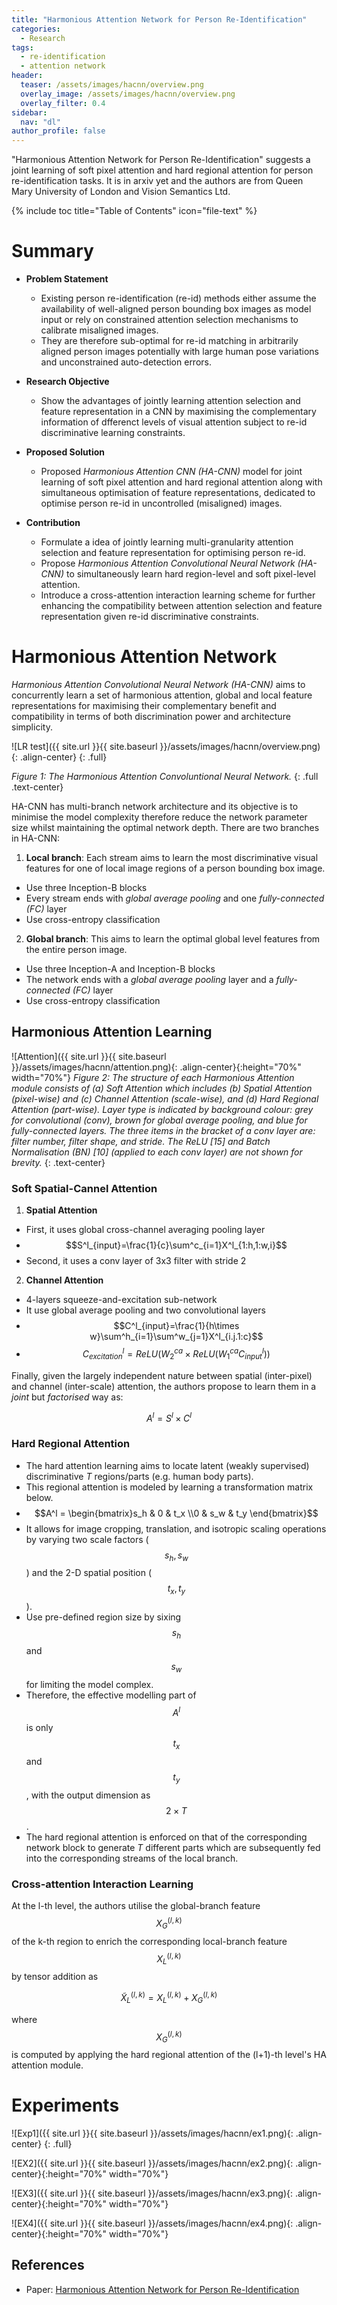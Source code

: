 ```yaml
---
title: "Harmonious Attention Network for Person Re-Identification"
categories:
  - Research
tags:
  - re-identification
  - attention network
header:
  teaser: /assets/images/hacnn/overview.png
  overlay_image: /assets/images/hacnn/overview.png
  overlay_filter: 0.4
sidebar:
  nav: "dl"
author_profile: false
---
```


"Harmonious Attention Network for Person Re-Identification" suggests a joint learning of soft pixel attention and hard regional attention for person re-identification tasks. It is in arxiv yet and the authors are from Queen Mary University of London and Vision Semantics Ltd.

{% include toc title="Table of Contents" icon="file-text" %}

# Summary
- **Problem Statement**
  - Existing person re-identification (re-id) methods either assume the availability of well-aligned person bounding box images as model input or rely on constrained attention selection mechanisms to calibrate misaligned images.
  - They are therefore sub-optimal for re-id matching in arbitrarily aligned person images potentially with large human pose variations and unconstrained auto-detection errors.

- **Research Objective**
  - Show the advantages of jointly learning attention selection and feature representation in a CNN by maximising the complementary information of dfferenct levels of visual attention subject to re-id discriminative learning constraints.

- **Proposed Solution**
  - Proposed *Harmonious Attention CNN (HA-CNN)* model for joint learning of soft pixel attention and hard regional attention along with simultaneous optimisation of feature representations, dedicated to optimise person re-id in uncontrolled (misaligned) images.

- **Contribution**
  - Formulate a idea of jointly learning multi-granularity attention selection and feature representation for optimising person re-id.
  - Propose *Harmonious Attention Convolutional Neural Network (HA-CNN)* to simultaneously learn hard region-level and soft pixel-level attention.
  - Introduce a cross-attention interaction learning scheme for further enhancing the compatibility between attention selection and feature representation given re-id discriminative constraints.

# Harmonious Attention Network
*Harmonious Attention Convolutional Neural Network (HA-CNN)* aims to concurrently learn a set of harmonious attention, global and local feature representations for maximising their complementary benefit and compatibility in terms of both discrimination power and architecture simplicity.

![LR test]({{ site.url }}{{ site.baseurl }}/assets/images/hacnn/overview.png){: .align-center}
{: .full}

*Figure 1: The Harmonious Attention Convoluntional Neural Network.*
{: .full .text-center}

HA-CNN has multi-branch network architecture and its objective is to minimise the model complexity therefore reduce the network parameter size whilst maintaining the optimal network depth.
There are two branches in HA-CNN:

1. **Local branch**: Each stream aims to learn the most discriminative visual features for one of local image regions of a person bounding box image.
  - Use three Inception-B blocks
  - Every stream ends with *global average pooling* and one *fully-connected (FC)* layer
  - Use cross-entropy classification

2. **Global branch**: This aims to learn the optimal global level features from the entire person image.
  - Use three Inception-A and Inception-B blocks
  - The network ends with a *global average pooling* layer and a *fully-connected (FC)* layer
  - Use cross-entropy classification

## Harmonious Attention Learning

![Attention]({{ site.url }}{{ site.baseurl }}/assets/images/hacnn/attention.png){: .align-center}{:height="70%" width="70%"}
*Figure 2: The structure of each Harmonious Attention module consists of (a) Soft Attention which includes (b) Spatial Attention
(pixel-wise) and (c) Channel Attention (scale-wise), and (d) Hard Regional Attention (part-wise). Layer type is indicated by background colour: grey for convolutional (conv), brown for global average pooling, and blue for fully-connected layers. The three
items in the bracket of a conv layer are: filter number, filter shape, and stride. The ReLU [15] and Batch Normalisation (BN) [10]
(applied to each conv layer) are not shown for brevity.*
{: .text-center}

### Soft Spatial-Cannel Attention
1. **Spatial Attention**
  - First, it uses global cross-channel averaging pooling layer
  - $$S^l_{input}=\frac{1}{c}\sum^c_{i=1}X^l_{1:h,1:w,i}$$
  - Second, it uses a conv layer of 3x3 filter with stride 2

2. **Channel Attention**
  - 4-layers squeeze-and-excitation sub-network
  - It use global average pooling and two convolutional layers
  - $$C^l_{input}=\frac{1}{h\times w}\sum^h_{i=1}\sum^w_{j=1}X^l_{i.j.1:c}$$
  - $$C^l_{excitation}=ReLU(W^{ca}_2 \times ReLU(W^{ca}_1C^l_{input}))$$

Finally, given the largely independent nature between spatial (inter-pixel) and channel (inter-scale) attention, the authors propose to learn them in a *joint* but *factorised* way as:

$$
A^l=S^l \times C^l
$$

### Hard Regional Attention
- The hard attention learning aims to locate latent (weakly supervised) discriminative *T* regions/parts (e.g. human body parts).
- This regional attention is modeled by learning a transformation matrix below.
- $$A^l = \begin{bmatrix}s_h & 0 & t_x \\0 & s_w & t_y \end{bmatrix}$$
- It allows for image cropping, translation, and isotropic scaling operations by varying two scale factors ($$s_h, s_w$$) and the 2-D spatial position ($$t_x, t_y$$).
- Use pre-defined region size by sixing $$s_h$$ and $$s_w$$ for limiting the model complex.
- Therefore, the effective modelling part of $$A^l$$ is only $$t_x$$ and $$t_y$$, with the output dimension as $$2 \times T$$.
- The hard regional attention is enforced on that of the corresponding network block to generate *T* different parts which are subsequently fed into the corresponding streams of the local branch.

### Cross-attention Interaction Learning
At the l-th level, the authors utilise the global-branch feature $$X^{(l,k)}_G$$ of the k-th region to enrich the corresponding local-branch feature $$X^{(l,k)}_L$$ by tensor addition as

$$
\widetilde{X}^{(l,k)}_L = X^{(l,k)}_L + X^{(l,k)}_G
$$

where $$X^{(l,k)}_G$$ is computed by applying the hard regional attention of the (l+1)-th level's HA attention module.


# Experiments

![Exp1]({{ site.url }}{{ site.baseurl }}/assets/images/hacnn/ex1.png){: .align-center}
{: .full}

![EX2]({{ site.url }}{{ site.baseurl }}/assets/images/hacnn/ex2.png){: .align-center}{:height="70%" width="70%"}

![EX3]({{ site.url }}{{ site.baseurl }}/assets/images/hacnn/ex3.png){: .align-center}{:height="70%" width="70%"}

![EX4]({{ site.url }}{{ site.baseurl }}/assets/images/hacnn/ex4.png){: .align-center}{:height="70%" width="70%"}

## References
- Paper: [Harmonious Attention Network for Person Re-Identification](https://arxiv.org/pdf/1802.08122.pdf)